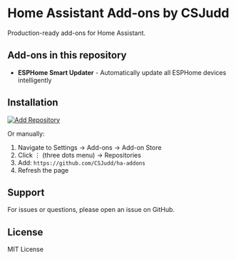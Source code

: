 # Home Assistant Add-ons by CSJudd

Production-ready add-ons for Home Assistant.

## Add-ons in this repository

- **ESPHome Smart Updater** - Automatically update all ESPHome devices intelligently

## Installation

[![Add Repository](https://my.home-assistant.io/badges/supervisor_add_addon_repository.svg)](https://my.home-assistant.io/redirect/supervisor_add_addon_repository/?repository_url=https%3A%2F%2Fgithub.com%2FCSJudd%2Fha-addons)

Or manually:
1. Navigate to Settings → Add-ons → Add-on Store
2. Click ⋮ (three dots menu) → Repositories
3. Add: `https://github.com/CSJudd/ha-addons`
4. Refresh the page

## Support

For issues or questions, please open an issue on GitHub.

## License

MIT License
